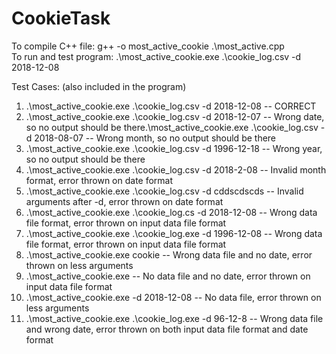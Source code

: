 # CookieTask
To compile C++ file: g++ -o most_active_cookie .\most_active.cpp <br/>
To run and test program: .\most_active_cookie.exe .\cookie_log.csv -d 2018-12-08

Test Cases: (also included in the program) <br/>
1. .\most_active_cookie.exe .\cookie_log.csv -d 2018-12-08  -- CORRECT <br/>
2. .\most_active_cookie.exe .\cookie_log.csv -d 2018-12-07  -- Wrong date, so no output should be there.\most_active_cookie.exe .\cookie_log.csv -d 2018-08-07  -- Wrong month, so no output should be there<br/>
3. .\most_active_cookie.exe .\cookie_log.csv -d 1996-12-18  -- Wrong year, so no output should be there<br/>
4. .\most_active_cookie.exe .\cookie_log.csv -d 2018-2-08   -- Invalid month format, error thrown on date format<br/>
5. .\most_active_cookie.exe .\cookie_log.csv -d cddscdscds  -- Invalid arguments after -d, error thrown on date format<br/>
6. .\most_active_cookie.exe .\cookie_log.cs -d 2018-12-08   -- Wrong data file format, error thrown on input data file format<br/>
7. .\most_active_cookie.exe .\cookie_log.exe -d 1996-12-08  -- Wrong data file format, error thrown on input data file format<br/>
8. .\most_active_cookie.exe cookie                          -- Wrong data file and no date, error thrown on less arguments<br/>
9. .\most_active_cookie.exe                                 -- No data file and no date, error thrown on input data file format<br/>
10. .\most_active_cookie.exe -d 2018-12-08                   -- No data file, error thrown on less arguments<br/>
11. .\most_active_cookie.exe .\cookie_log.exe -d 96-12-8     -- Wrong data file and wrong date, error thrown on both input data file format and date format<br/>
